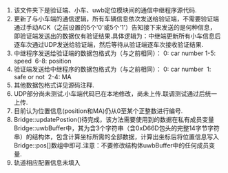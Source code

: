 1. 该文件夹下是验证端、小车、uwb定位模块间的通信中继程序源代码.
2. 更新了与小车端的通信逻辑，所有车辆信息依次发送给验证端，不需要验证端通过手动ACK（之前设置的5个'0'或5个'1'）告知接下来发送的是何种信息，即验证端发送出的数据仅有验证结果.具体逻辑为：中继端更新所有小车信息后逐车次通过UDP发送给验证端，然后等待从验证端逐车次接收验证结果.
3. 中继程序发送给验证端的数据包格式为（与之前相同）：
    0: car number
    ​	1-5: speed
    ​	6-8: position
4. 验证端发送给中继程序的数据包格式为（与之前相同）：
    0: car number
    ​	1: safe or not
    ​	2-4: MA
5. 其他数据包格式详见源码注释.
6. UDP部分尚未测试.小车端代码已在本地修改，尚未上传.联调测试通过后统一上传.
7. 目前认为位置信息(position和MA)仍从0至某个正整数进行编号.
8. Bridge::updatePostion()待完成，该方法需要使用到的数据在私有成员变量Bridge::uwbBuffer中，其为含3个字符串（含0xD66D包头的完整14字节字符串）的结构体，包含计算坐标所需的全部数据，计算出坐标后将位置信息写入Bridge::pos[]数组中即可.注意：不要修改结构体uwbBuffer中的任何成员变量.
9. 轨道相应配置信息未填入
